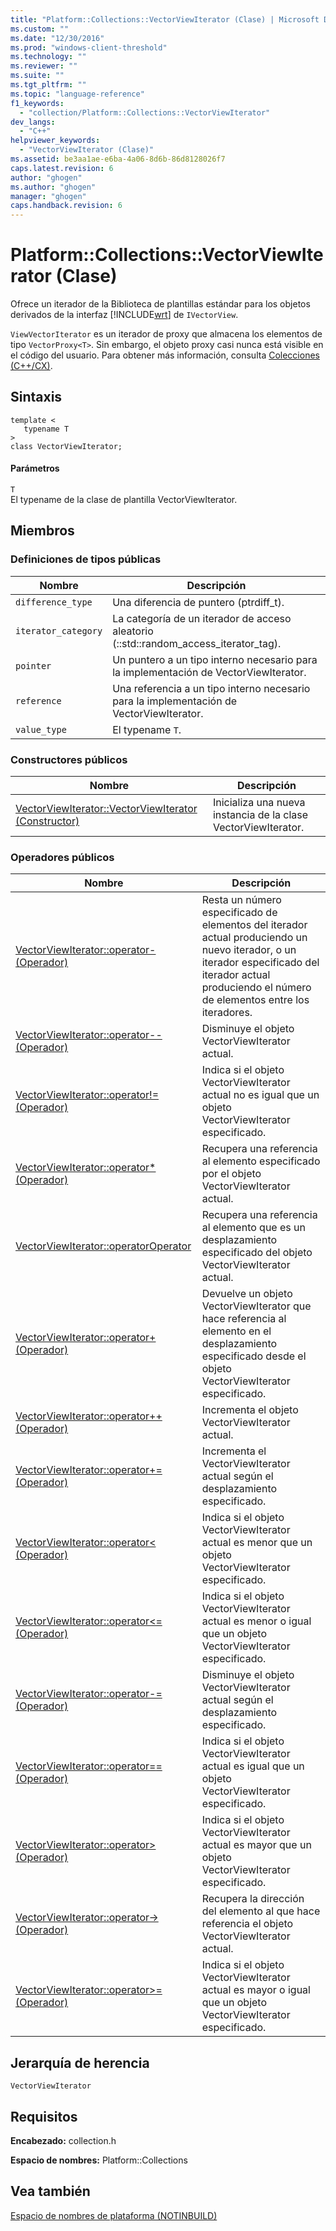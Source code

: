 ```yaml
---
title: "Platform::Collections::VectorViewIterator (Clase) | Microsoft Docs"
ms.custom: ""
ms.date: "12/30/2016"
ms.prod: "windows-client-threshold"
ms.technology: ""
ms.reviewer: ""
ms.suite: ""
ms.tgt_pltfrm: ""
ms.topic: "language-reference"
f1_keywords: 
  - "collection/Platform::Collections::VectorViewIterator"
dev_langs: 
  - "C++"
helpviewer_keywords: 
  - "VectorViewIterator (Clase)"
ms.assetid: be3aa1ae-e6ba-4a06-8d6b-86d8128026f7
caps.latest.revision: 6
author: "ghogen"
ms.author: "ghogen"
manager: "ghogen"
caps.handback.revision: 6
---
```

# Platform::Collections::VectorViewIterator (Clase)
Ofrece un iterador de la Biblioteca de plantillas estándar para los objetos derivados de la interfaz [!INCLUDE[wrt](../cppcx/includes/wrt-md.md)] de `IVectorView`.  
  
 `ViewVectorIterator` es un iterador de proxy que almacena los elementos de tipo `VectorProxy<T>`. Sin embargo, el objeto proxy casi nunca está visible en el código del usuario. Para obtener más información, consulta [Colecciones \(C\+\+\/CX\)](../cppcx/collections-c-cx.md).  
  
## Sintaxis  
  
```  
template <  
   typename T  
>  
class VectorViewIterator;  
```  
  
#### Parámetros  
 `T`  
 El typename de la clase de plantilla VectorViewIterator.  
  
## Miembros  
  
### Definiciones de tipos públicas  
  
|Nombre|Descripción|  
|------------|-----------------|  
|`difference_type`|Una diferencia de puntero \(ptrdiff\_t\).|  
|`iterator_category`|La categoría de un iterador de acceso aleatorio \(::std::random\_access\_iterator\_tag\).|  
|`pointer`|Un puntero a un tipo interno necesario para la implementación de VectorViewIterator.|  
|`reference`|Una referencia a un tipo interno necesario para la implementación de VectorViewIterator.|  
|`value_type`|El typename `T`.|  
  
### Constructores públicos  
  
|Nombre|Descripción|  
|------------|-----------------|  
|[VectorViewIterator::VectorViewIterator \(Constructor\)](../cppcx/vectorviewiterator-vectorviewiterator-constructor.md)|Inicializa una nueva instancia de la clase VectorViewIterator.|  
  
### Operadores públicos  
  
|Nombre|Descripción|  
|------------|-----------------|  
|[VectorViewIterator::operator\- \(Operador\)](../cppcx/vectorviewiterator-operator-minus-operator.md)|Resta un número especificado de elementos del iterador actual produciendo un nuevo iterador, o un iterador especificado del iterador actual produciendo el número de elementos entre los iteradores.|  
|[VectorViewIterator::operator\-\- \(Operador\)](../cppcx/vectorviewiterator-operator-decrement-operator.md)|Disminuye el objeto VectorViewIterator actual.|  
|[VectorViewIterator::operator\!\= \(Operador\)](../cppcx/vectorviewiterator-operator-inequality-operator.md)|Indica si el objeto VectorViewIterator actual no es igual que un objeto VectorViewIterator especificado.|  
|[VectorViewIterator::operator\* \(Operador\)](../cppcx/vectorviewiterator-operator-dereference-operator.md)|Recupera una referencia al elemento especificado por el objeto VectorViewIterator actual.|  
|[VectorViewIterator::operatorOperator](../cppcx/vectorviewiterator-operatoroperator.md)|Recupera una referencia al elemento que es un desplazamiento especificado del objeto VectorViewIterator actual.|  
|[VectorViewIterator::operator\+ \(Operador\)](../cppcx/vectorviewiterator-operator-plus-operator.md)|Devuelve un objeto VectorViewIterator que hace referencia al elemento en el desplazamiento especificado desde el objeto VectorViewIterator especificado.|  
|[VectorViewIterator::operator\+\+ \(Operador\)](../cppcx/vectorviewiterator-operator-increment-operator.md)|Incrementa el objeto VectorViewIterator actual.|  
|[VectorViewIterator::operator\+\= \(Operador\)](../cppcx/vectorviewiterator-operator-plus-assign-operator.md)|Incrementa el VectorViewIterator actual según el desplazamiento especificado.|  
|[VectorViewIterator::operator\< \(Operador\)](../cppcx/vectorviewiterator-operator-less-than-operator.md)|Indica si el objeto VectorViewIterator actual es menor que un objeto VectorViewIterator especificado.|  
|[VectorViewIterator::operator\<\= \(Operador\)](../cppcx/vectorviewiterator-operator-less-than-or-equals-operator.md)|Indica si el objeto VectorViewIterator actual es menor o igual que un objeto VectorViewIterator especificado.|  
|[VectorViewIterator::operator\-\= \(Operador\)](../cppcx/vectorviewiterator-operator-subtract-assign-operator.md)|Disminuye el objeto VectorViewIterator actual según el desplazamiento especificado.|  
|[VectorViewIterator::operator\=\= \(Operador\)](../cppcx/vectorviewiterator-operator-equality-operator.md)|Indica si el objeto VectorViewIterator actual es igual que un objeto VectorViewIterator especificado.|  
|[VectorViewIterator::operator\> \(Operador\)](../cppcx/vectorviewiterator-operator-greater-than-operator.md)|Indica si el objeto VectorViewIterator actual es mayor que un objeto VectorViewIterator especificado.|  
|[VectorViewIterator::operator\-\> \(Operador\)](../cppcx/vectorviewiterator-operator-arrow-operator.md)|Recupera la dirección del elemento al que hace referencia el objeto VectorViewIterator actual.|  
|[VectorViewIterator::operator\>\= \(Operador\)](../cppcx/vectorviewiterator-operator-greater-than-or-equals-operator.md)|Indica si el objeto VectorViewIterator actual es mayor o igual que un objeto VectorViewIterator especificado.|  
  
## Jerarquía de herencia  
 `VectorViewIterator`  
  
## Requisitos  
 **Encabezado:** collection.h  
  
 **Espacio de nombres:** Platform::Collections  
  
## Vea también  
 [Espacio de nombres de plataforma \(NOTINBUILD\)](http://msdn.microsoft.com/es-es/f3ce3eab-028c-4204-ba9f-9ab8af17c8c4)